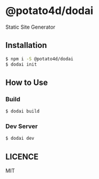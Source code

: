 # @potato4d/dodai

Static Site Generator

## Installation

```bash
$ npm i -S @potato4d/dodai
$ dodai init
```

## How to Use

### Build

```bash
$ dodai build
```

### Dev Server

```bash
$ dodai dev
```

## LICENCE

MIT
